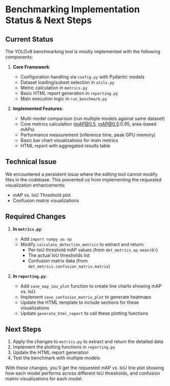 # Benchmarking Implementation Status & Next Steps

## Current Status

The YOLOv8 benchmarking tool is mostly implemented with the following components:

1.  **Core Framework**:
    *   Configuration handling via `config.py` with Pydantic models
    *   Dataset loading/subset selection in `utils.py`
    *   Metric calculation in `metrics.py`
    *   Basic HTML report generation in `reporting.py`
    *   Main execution logic in `run_benchmark.py`

2.  **Implemented Features**:
    *   Multi-model comparison (run multiple models against same dataset)
    *   Core metrics calculation (mAP@0.5, mAP@0.5:0.95, area-based mAPs)
    *   Performance measurement (inference time, peak GPU memory)
    *   Basic bar chart visualizations for main metrics
    *   HTML report with aggregated results table

## Technical Issue

We encountered a persistent issue where the editing tool cannot modify files in the codebase. This prevented us from implementing the requested visualization enhancements:

*   mAP vs. IoU Threshold plot
*   Confusion matrix visualizations

## Required Changes

1.  **In `metrics.py`**:
    *   Add `import numpy as np`
    *   Modify `calculate_detection_metrics` to extract and return:
        *   Per-IoU threshold mAP values (from `det_metrics.ap.mean(0)`)
        *   The actual IoU thresholds list
        *   Confusion matrix data (from `det_metrics.confusion_matrix.matrix`)

2.  **In `reporting.py`**:
    *   Add `save_map_iou_plot` function to create line charts showing mAP vs. IoU
    *   Implement `save_confusion_matrix_plot` to generate heatmaps
    *   Update the HTML template to include sections for these visualizations
    *   Update `generate_html_report` to call these plotting functions

## Next Steps

1.  Apply the changes to `metrics.py` to extract and return the detailed data
2.  Implement the plotting functions in `reporting.py`
3.  Update the HTML report generation
4.  Test the benchmark with multiple models

With these changes, you'll get the requested mAP vs. IoU line plot showing how each model performs across different IoU thresholds, and confusion matrix visualizations for each model.
